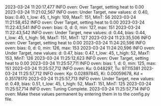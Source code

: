 2023-03-24 11:20:17,477 INFO oven: Over Target, setting heat to 0.00
2023-03-24 11:21:02,567 INFO oven: Under Target, new values: d: 0.40, bias: 0.40, t_low: 45, t_high: 109, MaxT: 151, MinT: 56
2023-03-24 11:21:58,452 INFO oven: Over Target, setting heat to 0.00
2023-03-24 11:22:43,541 INFO oven: bias: 0, d: 0, min: 127, max: 151
2023-03-24 11:22:43,542 INFO oven: Under Target, new values: d: 0.44, bias: 0.44, t_low: 45, t_high: 56, MaxT: 151, MinT: 127
2023-03-24 11:23:35,506 INFO oven: Over Target, setting heat to 0.00
2023-03-24 11:24:20,596 INFO oven: bias: 0, d: 0, min: 126, max: 153
2023-03-24 11:24:20,596 INFO oven: Under Target, new values: d: 0.47, bias: 0.47, t_low: 45, t_high: 52, MaxT: 153, MinT: 126
2023-03-24 11:25:12,623 INFO oven: Over Target, setting heat to 0.00
2023-03-24 11:25:57,711 INFO oven: bias: 1, d: 0, min: 125, max: 151
2023-03-24 11:25:57,712 INFO oven: Ku: 0.048297, Tu: 97.115381
2023-03-24 11:25:57,712 INFO oven: Kp: 0.02897845, Ki: 0.00059678, Kd = 0.35178170
2023-03-24 11:25:57,713 INFO oven: Under Target, new values: d: 0.49, bias: 0.51, t_low: 45, t_high: 52, MaxT: 151, MinT: 125
2023-03-24 11:25:57,714 INFO oven: Tuning Complete.
2023-03-24 11:25:57,714 INFO oven: Make these values permanent by entering them in to the config.py file.

